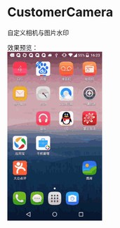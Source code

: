 # CustomerCamera
自定义相机与图片水印

效果预览：<br>
<img src="https://github.com/zhoukai1526/CustomerCamera/blob/master/app/src/main/assets/camera.gif" />

<br>
